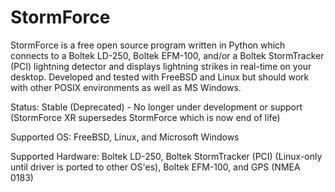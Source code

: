 # StormForce

StormForce is a free open source program written in Python which connects to a Boltek LD-250, Boltek EFM-100, and/or a Boltek StormTracker (PCI) lightning detector and displays lightning strikes in real-time on your desktop. Developed and tested with FreeBSD and Linux but should work with other POSIX environments as well as MS Windows.

Status: Stable (Deprecated) - No longer under development or support (StormForce XR supersedes StormForce which is now end of life)

Supported OS: FreeBSD, Linux, and Microsoft Windows

Supported Hardware: Boltek LD-250, Boltek StormTracker (PCI) (Linux-only until driver is ported to other OS'es), Boltek EFM-100, and GPS (NMEA 0183)
